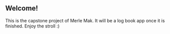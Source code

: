 ## Welcome!

This is the capstone project of Merle Mak.
It will be a log book app once it is finished.
Enjoy the stroll :)

